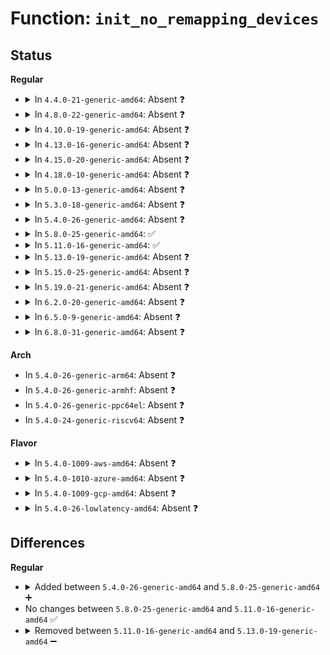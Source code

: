 # Function: <code>init_no_remapping_devices</code>

## Status
<b>Regular</b>
<ul>
<li>
<details>
<summary>In <code>4.4.0-21-generic-amd64</code>: Absent ❓</summary>

```json
{
  "name": "init_no_remapping_devices",
  "collision_type": "Unique Static",
  "inline_type": "Full",
  "funcs": [
    {
      "addr": 18446744071595278074,
      "name": "init_no_remapping_devices",
      "external": false,
      "loc": "drivers/iommu/intel-iommu.c:3882",
      "file": "drivers/iommu/intel-iommu.c",
      "inline": "not declared, inlined",
      "caller_inline": [
        "drivers/iommu/intel-iommu.c:intel_iommu_init"
      ],
      "caller_func": []
    }
  ],
  "symbols": []
}
```
</details>
</li>
<li>
<details>
<summary>In <code>4.8.0-22-generic-amd64</code>: Absent ❓</summary>

```json
{
  "name": "init_no_remapping_devices",
  "collision_type": "Unique Static",
  "inline_type": "Full",
  "funcs": [
    {
      "addr": 18446744071595461288,
      "name": "init_no_remapping_devices",
      "external": false,
      "loc": "drivers/iommu/intel-iommu.c:3979",
      "file": "drivers/iommu/intel-iommu.c",
      "inline": "not declared, inlined",
      "caller_inline": [
        "drivers/iommu/intel-iommu.c:intel_iommu_init"
      ],
      "caller_func": []
    }
  ],
  "symbols": []
}
```
</details>
</li>
<li>
<details>
<summary>In <code>4.10.0-19-generic-amd64</code>: Absent ❓</summary>

```json
{
  "name": "init_no_remapping_devices",
  "collision_type": "Unique Static",
  "inline_type": "Full",
  "funcs": [
    {
      "addr": 18446744071595714401,
      "name": "init_no_remapping_devices",
      "external": false,
      "loc": "drivers/iommu/intel-iommu.c:4070",
      "file": "drivers/iommu/intel-iommu.c",
      "inline": "not declared, inlined",
      "caller_inline": [
        "drivers/iommu/intel-iommu.c:intel_iommu_init"
      ],
      "caller_func": []
    }
  ],
  "symbols": []
}
```
</details>
</li>
<li>
<details>
<summary>In <code>4.13.0-16-generic-amd64</code>: Absent ❓</summary>

```json
{
  "name": "init_no_remapping_devices",
  "collision_type": "Unique Static",
  "inline_type": "Full",
  "funcs": [
    {
      "addr": 18446744071596639048,
      "name": "init_no_remapping_devices",
      "external": false,
      "loc": "drivers/iommu/intel-iommu.c:4065",
      "file": "drivers/iommu/intel-iommu.c",
      "inline": "not declared, inlined",
      "caller_inline": [
        "drivers/iommu/intel-iommu.c:intel_iommu_init"
      ],
      "caller_func": []
    }
  ],
  "symbols": []
}
```
</details>
</li>
<li>
<details>
<summary>In <code>4.15.0-20-generic-amd64</code>: Absent ❓</summary>

```json
{
  "name": "init_no_remapping_devices",
  "collision_type": "Unique Static",
  "inline_type": "Full",
  "funcs": [
    {
      "addr": 18446744071602969078,
      "name": "init_no_remapping_devices",
      "external": false,
      "loc": "drivers/iommu/intel-iommu.c:3971",
      "file": "drivers/iommu/intel-iommu.c",
      "inline": "not declared, inlined",
      "caller_inline": [
        "drivers/iommu/intel-iommu.c:intel_iommu_init"
      ],
      "caller_func": []
    }
  ],
  "symbols": []
}
```
</details>
</li>
<li>
<details>
<summary>In <code>4.18.0-10-generic-amd64</code>: Absent ❓</summary>

```json
{
  "name": "init_no_remapping_devices",
  "collision_type": "Unique Static",
  "inline_type": "Full",
  "funcs": [
    {
      "addr": 18446744071603140375,
      "name": "init_no_remapping_devices",
      "external": false,
      "loc": "drivers/iommu/intel-iommu.c:4013",
      "file": "drivers/iommu/intel-iommu.c",
      "inline": "not declared, inlined",
      "caller_inline": [
        "drivers/iommu/intel-iommu.c:intel_iommu_init"
      ],
      "caller_func": []
    }
  ],
  "symbols": []
}
```
</details>
</li>
<li>
<details>
<summary>In <code>5.0.0-13-generic-amd64</code>: Absent ❓</summary>

```json
{
  "name": "init_no_remapping_devices",
  "collision_type": "Unique Static",
  "inline_type": "Full",
  "funcs": [
    {
      "addr": 18446744071604944912,
      "name": "init_no_remapping_devices",
      "external": false,
      "loc": "drivers/iommu/intel-iommu.c:4022",
      "file": "drivers/iommu/intel-iommu.c",
      "inline": "not declared, inlined",
      "caller_inline": [
        "drivers/iommu/intel-iommu.c:intel_iommu_init"
      ],
      "caller_func": []
    }
  ],
  "symbols": []
}
```
</details>
</li>
<li>
<details>
<summary>In <code>5.3.0-18-generic-amd64</code>: Absent ❓</summary>

```json
{
  "name": "init_no_remapping_devices",
  "collision_type": "Unique Static",
  "inline_type": "Full",
  "funcs": [
    {
      "addr": 18446744071605052670,
      "name": "init_no_remapping_devices",
      "external": false,
      "loc": "drivers/iommu/intel-iommu.c:3864",
      "file": "drivers/iommu/intel-iommu.c",
      "inline": "not declared, inlined",
      "caller_inline": [
        "drivers/iommu/intel-iommu.c:intel_iommu_init"
      ],
      "caller_func": []
    }
  ],
  "symbols": []
}
```
</details>
</li>
<li>
<details>
<summary>In <code>5.4.0-26-generic-amd64</code>: Absent ❓</summary>

```json
{
  "name": "init_no_remapping_devices",
  "collision_type": "Unique Static",
  "inline_type": "Full",
  "funcs": [
    {
      "addr": 18446744071605089596,
      "name": "init_no_remapping_devices",
      "external": false,
      "loc": "drivers/iommu/intel-iommu.c:4140",
      "file": "drivers/iommu/intel-iommu.c",
      "inline": "not declared, inlined",
      "caller_inline": [
        "drivers/iommu/intel-iommu.c:intel_iommu_init"
      ],
      "caller_func": []
    }
  ],
  "symbols": []
}
```
</details>
</li>
<li>
<details>
<summary>In <code>5.8.0-25-generic-amd64</code>: ✅</summary>

```c
void init_no_remapping_devices()
```

```json
{
  "name": "init_no_remapping_devices",
  "collision_type": "Unique Static",
  "inline_type": "No",
  "funcs": [
    {
      "addr": 18446744071609373094,
      "name": "init_no_remapping_devices",
      "external": false,
      "loc": "drivers/iommu/intel/iommu.c:4017",
      "file": "drivers/iommu/intel/iommu.c",
      "inline": "seen, unknown",
      "caller_inline": [],
      "caller_func": [
        "drivers/iommu/intel/iommu.c:intel_iommu_init"
      ]
    }
  ],
  "symbols": [
    {
      "addr": 18446744071609373094,
      "name": "init_no_remapping_devices",
      "section": ".init.text",
      "bind": "STB_LOCAL",
      "size": 222
    }
  ]
}
```
</details>
</li>
<li>
<details>
<summary>In <code>5.11.0-16-generic-amd64</code>: ✅</summary>

```c
void init_no_remapping_devices()
```

```json
{
  "name": "init_no_remapping_devices",
  "collision_type": "Unique Static",
  "inline_type": "No",
  "funcs": [
    {
      "addr": 18446744071612444453,
      "name": "init_no_remapping_devices",
      "external": false,
      "loc": "drivers/iommu/intel/iommu.c:3417",
      "file": "drivers/iommu/intel/iommu.c",
      "inline": "seen, unknown",
      "caller_inline": [],
      "caller_func": [
        "drivers/iommu/intel/iommu.c:intel_iommu_init"
      ]
    }
  ],
  "symbols": [
    {
      "addr": 18446744071612444453,
      "name": "init_no_remapping_devices",
      "section": ".init.text",
      "bind": "STB_LOCAL",
      "size": 184
    }
  ]
}
```
</details>
</li>
<li>
<details>
<summary>In <code>5.13.0-19-generic-amd64</code>: Absent ❓</summary>

```json
{
  "name": "init_no_remapping_devices",
  "collision_type": "Unique Static",
  "inline_type": "Full",
  "funcs": [
    {
      "addr": 18446744071614589019,
      "name": "init_no_remapping_devices",
      "external": false,
      "loc": "drivers/iommu/intel/iommu.c:3459",
      "file": "drivers/iommu/intel/iommu.c",
      "inline": "not declared, inlined",
      "caller_inline": [
        "drivers/iommu/intel/iommu.c:intel_iommu_init"
      ],
      "caller_func": []
    }
  ],
  "symbols": []
}
```
</details>
</li>
<li>
<details>
<summary>In <code>5.15.0-25-generic-amd64</code>: Absent ❓</summary>

```json
{
  "name": "init_no_remapping_devices",
  "collision_type": "Unique Static",
  "inline_type": "Full",
  "funcs": [
    {
      "addr": 18446744071615545546,
      "name": "init_no_remapping_devices",
      "external": false,
      "loc": "drivers/iommu/intel/iommu.c:3454",
      "file": "drivers/iommu/intel/iommu.c",
      "inline": "not declared, inlined",
      "caller_inline": [
        "drivers/iommu/intel/iommu.c:intel_iommu_init"
      ],
      "caller_func": []
    }
  ],
  "symbols": []
}
```
</details>
</li>
<li>
<details>
<summary>In <code>5.19.0-21-generic-amd64</code>: Absent ❓</summary>

```json
{
  "name": "init_no_remapping_devices",
  "collision_type": "Unique Static",
  "inline_type": "Full",
  "funcs": [
    {
      "addr": 18446744071617351045,
      "name": "init_no_remapping_devices",
      "external": false,
      "loc": "drivers/iommu/intel/iommu.c:3170",
      "file": "drivers/iommu/intel/iommu.c",
      "inline": "not declared, inlined",
      "caller_inline": [
        "drivers/iommu/intel/iommu.c:intel_iommu_init"
      ],
      "caller_func": []
    }
  ],
  "symbols": []
}
```
</details>
</li>
<li>
<details>
<summary>In <code>6.2.0-20-generic-amd64</code>: Absent ❓</summary>

```json
{
  "name": "init_no_remapping_devices",
  "collision_type": "Unique Static",
  "inline_type": "Full",
  "funcs": [
    {
      "addr": 18446744071628086578,
      "name": "init_no_remapping_devices",
      "external": false,
      "loc": "drivers/iommu/intel/iommu.c:3050",
      "file": "drivers/iommu/intel/iommu.c",
      "inline": "not declared, inlined",
      "caller_inline": [
        "drivers/iommu/intel/iommu.c:intel_iommu_init"
      ],
      "caller_func": []
    }
  ],
  "symbols": []
}
```
</details>
</li>
<li>
<details>
<summary>In <code>6.5.0-9-generic-amd64</code>: Absent ❓</summary>

```json
{
  "name": "init_no_remapping_devices",
  "collision_type": "Unique Static",
  "inline_type": "Full",
  "funcs": [
    {
      "addr": 18446744071619852258,
      "name": "init_no_remapping_devices",
      "external": false,
      "loc": "drivers/iommu/intel/iommu.c:2932",
      "file": "drivers/iommu/intel/iommu.c",
      "inline": "not declared, inlined",
      "caller_inline": [
        "drivers/iommu/intel/iommu.c:intel_iommu_init"
      ],
      "caller_func": []
    }
  ],
  "symbols": []
}
```
</details>
</li>
<li>
<details>
<summary>In <code>6.8.0-31-generic-amd64</code>: Absent ❓</summary>

```json
{
  "name": "init_no_remapping_devices",
  "collision_type": "Unique Static",
  "inline_type": "Full",
  "funcs": [
    {
      "addr": 18446744071622161138,
      "name": "init_no_remapping_devices",
      "external": false,
      "loc": "drivers/iommu/intel/iommu.c:2797",
      "file": "drivers/iommu/intel/iommu.c",
      "inline": "not declared, inlined",
      "caller_inline": [
        "drivers/iommu/intel/iommu.c:intel_iommu_init"
      ],
      "caller_func": []
    }
  ],
  "symbols": []
}
```
</details>
</li>
</ul>
<b>Arch</b>
<ul>
<li>
In <code>5.4.0-26-generic-arm64</code>: Absent ❓
</li>
<li>
In <code>5.4.0-26-generic-armhf</code>: Absent ❓
</li>
<li>
In <code>5.4.0-26-generic-ppc64el</code>: Absent ❓
</li>
<li>
In <code>5.4.0-24-generic-riscv64</code>: Absent ❓
</li>
</ul>
<b>Flavor</b>
<ul>
<li>
<details>
<summary>In <code>5.4.0-1009-aws-amd64</code>: Absent ❓</summary>

```json
{
  "name": "init_no_remapping_devices",
  "collision_type": "Unique Static",
  "inline_type": "Full",
  "funcs": [
    {
      "addr": 18446744071604989209,
      "name": "init_no_remapping_devices",
      "external": false,
      "loc": "drivers/iommu/intel-iommu.c:4140",
      "file": "drivers/iommu/intel-iommu.c",
      "inline": "not declared, inlined",
      "caller_inline": [
        "drivers/iommu/intel-iommu.c:intel_iommu_init"
      ],
      "caller_func": []
    }
  ],
  "symbols": []
}
```
</details>
</li>
<li>
<details>
<summary>In <code>5.4.0-1010-azure-amd64</code>: Absent ❓</summary>

```json
{
  "name": "init_no_remapping_devices",
  "collision_type": "Unique Static",
  "inline_type": "Full",
  "funcs": [
    {
      "addr": 18446744071604953520,
      "name": "init_no_remapping_devices",
      "external": false,
      "loc": "drivers/iommu/intel-iommu.c:4140",
      "file": "drivers/iommu/intel-iommu.c",
      "inline": "not declared, inlined",
      "caller_inline": [
        "drivers/iommu/intel-iommu.c:intel_iommu_init"
      ],
      "caller_func": []
    }
  ],
  "symbols": []
}
```
</details>
</li>
<li>
<details>
<summary>In <code>5.4.0-1009-gcp-amd64</code>: Absent ❓</summary>

```json
{
  "name": "init_no_remapping_devices",
  "collision_type": "Unique Static",
  "inline_type": "Full",
  "funcs": [
    {
      "addr": 18446744071605069919,
      "name": "init_no_remapping_devices",
      "external": false,
      "loc": "drivers/iommu/intel-iommu.c:4140",
      "file": "drivers/iommu/intel-iommu.c",
      "inline": "not declared, inlined",
      "caller_inline": [
        "drivers/iommu/intel-iommu.c:intel_iommu_init"
      ],
      "caller_func": []
    }
  ],
  "symbols": []
}
```
</details>
</li>
<li>
<details>
<summary>In <code>5.4.0-26-lowlatency-amd64</code>: Absent ❓</summary>

```json
{
  "name": "init_no_remapping_devices",
  "collision_type": "Unique Static",
  "inline_type": "Full",
  "funcs": [
    {
      "addr": 18446744071605093790,
      "name": "init_no_remapping_devices",
      "external": false,
      "loc": "drivers/iommu/intel-iommu.c:4140",
      "file": "drivers/iommu/intel-iommu.c",
      "inline": "not declared, inlined",
      "caller_inline": [
        "drivers/iommu/intel-iommu.c:intel_iommu_init"
      ],
      "caller_func": []
    }
  ],
  "symbols": []
}
```
</details>
</li>
</ul>

## Differences
<b>Regular</b>
<ul>
<li>
<details>
<summary>Added between <code>5.4.0-26-generic-amd64</code> and <code>5.8.0-25-generic-amd64</code> ➕</summary>

```c
void init_no_remapping_devices()
```
</details>
</li>
<li>
No changes between <code>5.8.0-25-generic-amd64</code> and <code>5.11.0-16-generic-amd64</code> ✅
</li>
<li>
<details>
<summary>Removed between <code>5.11.0-16-generic-amd64</code> and <code>5.13.0-19-generic-amd64</code> ➖</summary>

```c
void init_no_remapping_devices()
```
</details>
</li>
</ul>
